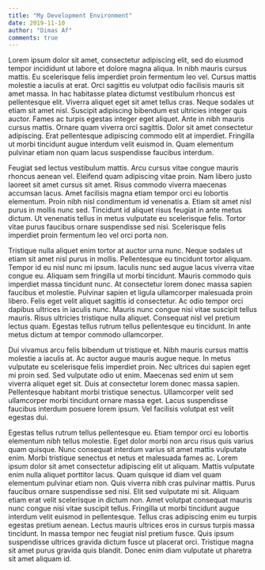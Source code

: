 ```yaml
---
title: "My Development Environment"
date: 2019-11-10
author: "Dimas Af"
comments: true
---
```

Lorem ipsum dolor sit amet, consectetur adipiscing elit, sed do eiusmod tempor incididunt ut labore et dolore magna aliqua. In nibh mauris cursus mattis. Eu scelerisque felis imperdiet proin fermentum leo vel. Cursus mattis molestie a iaculis at erat. Orci sagittis eu volutpat odio facilisis mauris sit amet massa. In hac habitasse platea dictumst vestibulum rhoncus est pellentesque elit. Viverra aliquet eget sit amet tellus cras. Neque sodales ut etiam sit amet nisl. Suscipit adipiscing bibendum est ultricies integer quis auctor. Fames ac turpis egestas integer eget aliquet. Ante in nibh mauris cursus mattis. Ornare quam viverra orci sagittis. Dolor sit amet consectetur adipiscing. Erat pellentesque adipiscing commodo elit at imperdiet. Fringilla ut morbi tincidunt augue interdum velit euismod in. Quam elementum pulvinar etiam non quam lacus suspendisse faucibus interdum.

Feugiat sed lectus vestibulum mattis. Arcu cursus vitae congue mauris rhoncus aenean vel. Eleifend quam adipiscing vitae proin. Nam libero justo laoreet sit amet cursus sit amet. Risus commodo viverra maecenas accumsan lacus. Amet facilisis magna etiam tempor orci eu lobortis elementum. Proin nibh nisl condimentum id venenatis a. Etiam sit amet nisl purus in mollis nunc sed. Tincidunt id aliquet risus feugiat in ante metus dictum. Ut venenatis tellus in metus vulputate eu scelerisque felis. Tortor vitae purus faucibus ornare suspendisse sed nisi. Scelerisque felis imperdiet proin fermentum leo vel orci porta non.

Tristique nulla aliquet enim tortor at auctor urna nunc. Neque sodales ut etiam sit amet nisl purus in mollis. Pellentesque eu tincidunt tortor aliquam. Tempor id eu nisl nunc mi ipsum. Iaculis nunc sed augue lacus viverra vitae congue eu. Aliquam sem fringilla ut morbi tincidunt. Mauris commodo quis imperdiet massa tincidunt nunc. At consectetur lorem donec massa sapien faucibus et molestie. Pulvinar sapien et ligula ullamcorper malesuada proin libero. Felis eget velit aliquet sagittis id consectetur. Ac odio tempor orci dapibus ultrices in iaculis nunc. Mauris nunc congue nisi vitae suscipit tellus mauris. Risus ultricies tristique nulla aliquet. Consequat nisl vel pretium lectus quam. Egestas tellus rutrum tellus pellentesque eu tincidunt. In ante metus dictum at tempor commodo ullamcorper.

Dui vivamus arcu felis bibendum ut tristique et. Nibh mauris cursus mattis molestie a iaculis at. Ac auctor augue mauris augue neque. In metus vulputate eu scelerisque felis imperdiet proin. Nec ultrices dui sapien eget mi proin sed. Sed vulputate odio ut enim. Maecenas sed enim ut sem viverra aliquet eget sit. Duis at consectetur lorem donec massa sapien. Pellentesque habitant morbi tristique senectus. Ullamcorper velit sed ullamcorper morbi tincidunt ornare massa eget. Lacus suspendisse faucibus interdum posuere lorem ipsum. Vel facilisis volutpat est velit egestas dui.

Egestas tellus rutrum tellus pellentesque eu. Etiam tempor orci eu lobortis elementum nibh tellus molestie. Eget dolor morbi non arcu risus quis varius quam quisque. Nunc consequat interdum varius sit amet mattis vulputate enim. Morbi tristique senectus et netus et malesuada fames ac. Lorem ipsum dolor sit amet consectetur adipiscing elit ut aliquam. Mattis vulputate enim nulla aliquet porttitor lacus. Quam quisque id diam vel quam elementum pulvinar etiam non. Quis viverra nibh cras pulvinar mattis. Purus faucibus ornare suspendisse sed nisi. Elit sed vulputate mi sit. Aliquam etiam erat velit scelerisque in dictum non. Amet volutpat consequat mauris nunc congue nisi vitae suscipit tellus. Fringilla ut morbi tincidunt augue interdum velit euismod in pellentesque. Tellus cras adipiscing enim eu turpis egestas pretium aenean. Lectus mauris ultrices eros in cursus turpis massa tincidunt. In massa tempor nec feugiat nisl pretium fusce. Quis ipsum suspendisse ultrices gravida dictum fusce ut placerat orci. Tristique magna sit amet purus gravida quis blandit. Donec enim diam vulputate ut pharetra sit amet aliquam id.
